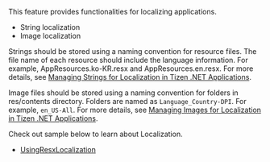 ﻿This feature provides functionalities for localizing applications.

- String localization
- Image localization

Strings should be stored using a naming convention for resource files. The file name of each resource should include the language information. For example, AppResources.ko-KR.resx and AppResources.en.resx. For more details, see [Managing Strings for Localization in Tizen .NET Applications](https://developer.samsung.com/tizen/blog/en-us/2020/04/24/managing-strings-for-localization-in-tizen-net-applications).

Image files should be stored using a naming convention for folders in res/contents directory. Folders are named as `Language_Country-DPI`. For example, `en_US-All`. For more details, see [Managing Images for Localization in Tizen .NET Applications](https://developer.samsung.com/tizen/blog/en-us/2020/04/28/managing-images-for-localization-in-tizen-net-applications).

Check out sample below to learn about Localization.

 - [UsingResxLocalization](https://github.com/Samsung/Tizen-CSharp-Samples/tree/master/Wearable/UsingResxLocalization)